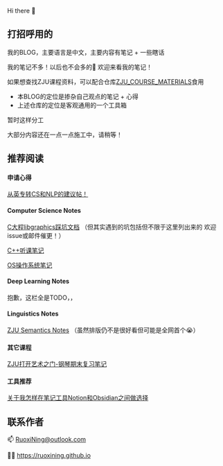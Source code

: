 Hi there 👋

## 打招呼用的
我的BLOG，主要语言是中文，主要内容有笔记 + 一些瞎话

我的笔记不多！以后也不会多的😤 欢迎来看我的笔记！

如果想查找ZJU课程资料，可以配合仓库[ZJU_COURSE_MATERIALS](https://github.com/ruoxining/ZJU_COURSE_MATERIALS)食用

- 本BLOG的定位是掺杂自己观点的笔记 + 心得
- 上述仓库的定位是客观通用的一个工具箱

暂时这样分工

大部分内容还在一点一点施工中，请稍等！

## 推荐阅读

#### 申请心得

[从英专转CS和NLP的建议帖！](https://ruoxining.github.io/OBvault/Application/ZJU%20English%20Major%20to%20CS%26NLP/)

#### Computer Science Notes

[C大程libgraphics踩坑文档](https://ruoxining.github.io/OBvault/CS_Notes/C%E5%A4%A7%E7%A8%8Blibgraphics%E8%B8%A9%E5%9D%91%E6%96%87%E6%A1%A3/) （但其实遇到的坑包括但不限于这里列出来的 欢迎issue或邮件催更！）

[C++听课笔记](https://ruoxining.github.io/OBvault/CS_Notes/%E6%88%91%E7%9A%84C%2B%2B%E5%AD%A6%E4%B9%A0%E8%AE%B0%E5%BD%95/%E5%90%AC%E8%AF%BE%EF%BC%88ZJU%20%26%20Stanford%20CS106B%EF%BC%89/)

[OS操作系统笔记](https://ruoxining.github.io/OBvault/CS_Notes/OS%E6%93%8D%E4%BD%9C%E7%B3%BB%E7%BB%9F/)

#### Deep Learning Notes

抱歉，这栏全是TODO，，

#### Linguistics Notes

[ZJU Semantics Notes](https://ruoxining.github.io/OBvault/Linguistics_Notes/Semantics/) （虽然排版仍不是很好看但可能是全网首个😭）

#### 其它课程

[ZJU打开艺术之门-钢琴期末复习笔记](https://ruoxining.github.io/OBvault/Other_Courses/%E6%89%93%E5%BC%80%E8%89%BA%E6%9C%AF%E4%B9%8B%E9%97%A8-%E9%92%A2%E7%90%B4%E6%9C%9F%E6%9C%AB%E5%A4%8D%E4%B9%A0/)

#### 工具推荐

[关于我怎样在笔记工具Notion和Obsidian之间做选择](https://ruoxining.github.io/OBvault/%E7%9E%8E%E8%AF%B4%E4%B8%80%E4%BA%9B%E4%B8%9C%E8%A5%BF/Notion%E5%92%8CObsidian%EF%BC%8C%E9%80%89%E5%93%AA%E4%B8%80%E4%B8%AA/)


<!-- ## 更新日志

【19/11/2023】Update了一些暑期的论文阅读笔记和两三门ling/CS课。开了一个24fall申请历程的坑。12月ddl月过去就开始填！

【28/07/2023】换站了！居然做到了把Ob和Mkdocs合并在了同一个文件夹。把Notion的东西也搬上来了！ -->


## 联系作者

📫 RuoxiNing@outlook.com

🧑‍💻 https://ruoxining.github.io
